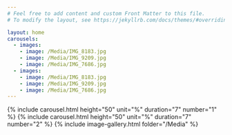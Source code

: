 ```yaml
---
# Feel free to add content and custom Front Matter to this file.
# To modify the layout, see https://jekyllrb.com/docs/themes/#overriding-theme-defaults

layout: home
carousels:
  - images: 
    - image: /Media/IMG_8183.jpg
    - image: /Media/IMG_9209.jpg
    - image: /Media/IMG_7686.jpg
  - images: 
    - image: /Media/IMG_8183.jpg
    - image: /Media/IMG_9209.jpg
    - image: /Media/IMG_7686.jpg
---
```

{% include carousel.html height="50" unit="%" duration="7" number="1" %}
{% include carousel.html height="50" unit="%" duration="7" number="2" %}
{% include image-gallery.html folder="/Media" %}
